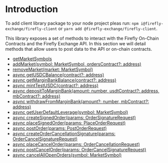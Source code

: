 Introduction
===

To add client library package to your node project pleas run:
 `npm i@firefly-exchange/firefly-client` or `yarn add @firefly-exchange/firefly-client`. 
 
 This library exposes a set of methods to interact with the Firefly On-Chain Contracts and the Firefly Exchange API. In this section we will detail methods that allow users to post data to the API or on-chain contracts.

- [getMarketSymbols](https://github.com/fireflyprotocol/firefly-client/blob/14ad7e6bc2fe472e23c221fb92c45c305a85ca96/src/fireflyClient.ts#L715)
- [addMarket(symbol: MarketSymbol, ordersContract?: address)](https://github.com/fireflyprotocol/FireflyClient/blob/9de8442be50a074212f962bb3ef74899a3955766/src/fireflyClient.ts#L107)
- [removeMarket(market: MarketSymbol)](https://github.com/fireflyprotocol/FireflyClient/blob/9de8442be50a074212f962bb3ef74899a3955766/src/fireflyClient.ts#L127)
- [async getUSDCBalance(contract?: address)](https://github.com/fireflyprotocol/FireflyClient/blob/9de8442be50a074212f962bb3ef74899a3955766/src/fireflyClient.ts#L137)
- [async getMarginBankBalance(contract?: address)](https://github.com/fireflyprotocol/FireflyClient/blob/9de8442be50a074212f962bb3ef74899a3955766/src/fireflyClient.ts#L151)
- [async mintTestUSDC(contract?: address)](https://github.com/fireflyprotocol/FireflyClient/blob/9de8442be50a074212f962bb3ef74899a3955766/src/fireflyClient.ts#L166)
- [async depositToMarginBank(amount: number, usdtContract?: address, mbContract?: address)](https://github.com/fireflyprotocol/firefly-client/blob/0f01179033225cf1738619176627ea24977d208b/src/fireflyClient.ts#L244)
- [async withdrawFromMarginBank(amount?: number, mbContract?: address)](https://github.com/fireflyprotocol/FireflyClient/blob/9de8442be50a074212f962bb3ef74899a3955766/src/fireflyClient.ts#L219)
- [async getUserDefaultLeverage(symbol: MarketSymbol)](https://github.com/fireflyprotocol/firefly-client/blob/c2d967b405425ab4a2b6a3a18cb5224c11ba059f/src/fireflyClient.ts#L535)
- [async createSignedOrder(params: OrderSignatureRequest)](https://github.com/fireflyprotocol/FireflyClient/blob/9de8442be50a074212f962bb3ef74899a3955766/src/fireflyClient.ts#L249)
- [async placeSignedOrder(params: PlaceOrderRequest)](https://github.com/fireflyprotocol/FireflyClient/blob/9de8442be50a074212f962bb3ef74899a3955766/src/fireflyClient.ts#L289)
- [async postOrder(params: PostOrderRequest)](https://github.com/fireflyprotocol/FireflyClient/blob/9de8442be50a074212f962bb3ef74899a3955766/src/fireflyClient.ts#L317)
- [async createOrderCancellationSignature(params: OrderCancelSignatureRequest)](https://github.com/fireflyprotocol/FireflyClient/blob/9de8442be50a074212f962bb3ef74899a3955766/src/fireflyClient.ts#L333)
- [async placeCancelOrder(params: OrderCancellationRequest)](https://github.com/fireflyprotocol/FireflyClient/blob/9de8442be50a074212f962bb3ef74899a3955766/src/fireflyClient.ts#L355)
- [async postCancelOrder(params: OrderCancelSignatureRequest)](https://github.com/fireflyprotocol/FireflyClient/blob/9de8442be50a074212f962bb3ef74899a3955766/src/fireflyClient.ts#L368)
- [async cancelAllOpenOrders(symbol: MarketSymbol)](https://github.com/fireflyprotocol/FireflyClient/blob/9de8442be50a074212f962bb3ef74899a3955766/src/fireflyClient.ts#L382)